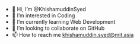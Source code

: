 - 👋 Hi, I’m @KhishamuddinSyed
- 👀 I’m interested in Coding
- 🌱 I’m currently learning Web Development
- 💞️ I’m looking to collaborate on GitHub
- 📫 How to reach me khishamuddin.syed@mit.asia

<!---
Khishamuddin9/Khishamuddin9 is a ✨ special ✨ repository because its `README.md` (this file) appears on your GitHub profile.
You can click the Preview link to take a look at your changes.
--->
